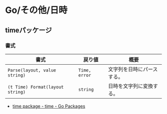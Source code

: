 # Go/その他/日時

## timeパッケージ

### 書式

| 書式                             | 戻り値        | 概要                       |
| -------------------------------- | ------------- | -------------------------- |
| `Parse(layout, value string)`    | `Time, error` | 文字列を日時にパースする。 |
| `(t Time) Format(layout string)` | `string`      | 日時を文字列に変換する。   |

- [time package - time - Go Packages](https://pkg.go.dev/time)
